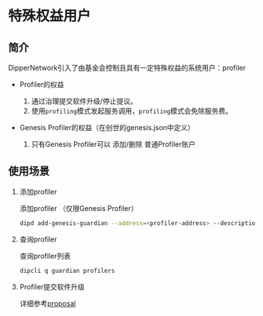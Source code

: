 # 特殊权益用户

## 简介

DipperNetwork引入了由基金会控制且具有一定特殊权益的系统用户：profiler

* Profiler的权益
    1. 通过治理提交软件升级/停止提议。
    2. 使用`profiling`模式发起服务调用，`profiling`模式会免除服务费。

* Genesis Profiler的权益（在创世的genesis.json中定义）
    1. 只有Genesis Profiler可以 添加/删除 普通Profiler账户

## 使用场景

1. 添加profiler

    添加profiler （仅限Genesis Profiler）

    ```bash
    dipd add-genesis-guardian --address=<profiler-address> --description=<profiler-description> --chain-id=dipperhub --from=<key-name>
    ```

2. 查询profiler

    查询profiler列表

    ```bash
    dipcli q guardian profilers
    ```

3. Profiler提交软件升级

    详细参考[proposal](../advanced/proposal.md)
